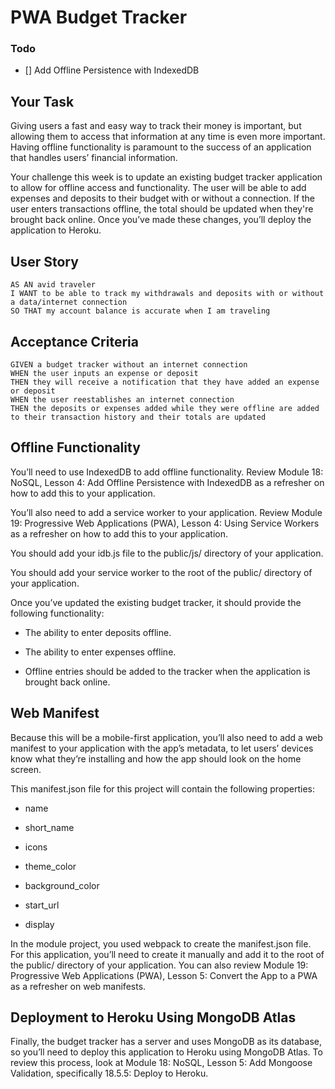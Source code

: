 # PWA Budget Tracker

### Todo
* [] Add Offline Persistence with IndexedDB



## Your Task
Giving users a fast and easy way to track their money is important, but allowing them to access that information at any time is even more important. Having offline functionality is paramount to the success of an application that handles users’ financial information.

Your challenge this week is to update an existing budget tracker application to allow for offline access and functionality. The user will be able to add expenses and deposits to their budget with or without a connection. If the user enters transactions offline, the total should be updated when they're brought back online. Once you’ve made these changes, you’ll deploy the application to Heroku.

## User Story 
    AS AN avid traveler
    I WANT to be able to track my withdrawals and deposits with or without a data/internet connection
    SO THAT my account balance is accurate when I am traveling 

## Acceptance Criteria 
    GIVEN a budget tracker without an internet connection
    WHEN the user inputs an expense or deposit
    THEN they will receive a notification that they have added an expense or deposit
    WHEN the user reestablishes an internet connection
    THEN the deposits or expenses added while they were offline are added to their transaction history and their totals are updated

## Offline Functionality
You’ll need to use IndexedDB to add offline functionality. Review Module 18: NoSQL, Lesson 4: Add Offline Persistence with IndexedDB as a refresher on how to add this to your application.

You’ll also need to add a service worker to your application. Review Module 19: Progressive Web Applications (PWA), Lesson 4: Using Service Workers as a refresher on how to add this to your application.

You should add your idb.js file to the public/js/ directory of your application.

You should add your service worker to the root of the public/ directory of your application.

Once you’ve updated the existing budget tracker, it should provide the following functionality:

* The ability to enter deposits offline.

* The ability to enter expenses offline.

* Offline entries should be added to the tracker when the application is brought back online.

## Web Manifest
Because this will be a mobile-first application, you’ll also need to add a web manifest to your application with the app’s metadata, to let users’ devices know what they’re installing and how the app should look on the home screen.

This manifest.json file for this project will contain the following properties:

* name

* short_name

* icons

* theme_color

* background_color

* start_url

* display

In the module project, you used webpack to create the manifest.json file. For this application, you’ll need to create it manually and add it to the root of the public/ directory of your application. You can also review Module 19: Progressive Web Applications (PWA), Lesson 5: Convert the App to a PWA as a refresher on web manifests.

## Deployment to Heroku Using MongoDB Atlas
Finally, the budget tracker has a server and uses MongoDB as its database, so you’ll need to deploy this application to Heroku using MongoDB Atlas. To review this process, look at Module 18: NoSQL, Lesson 5: Add Mongoose Validation, specifically 18.5.5: Deploy to Heroku.